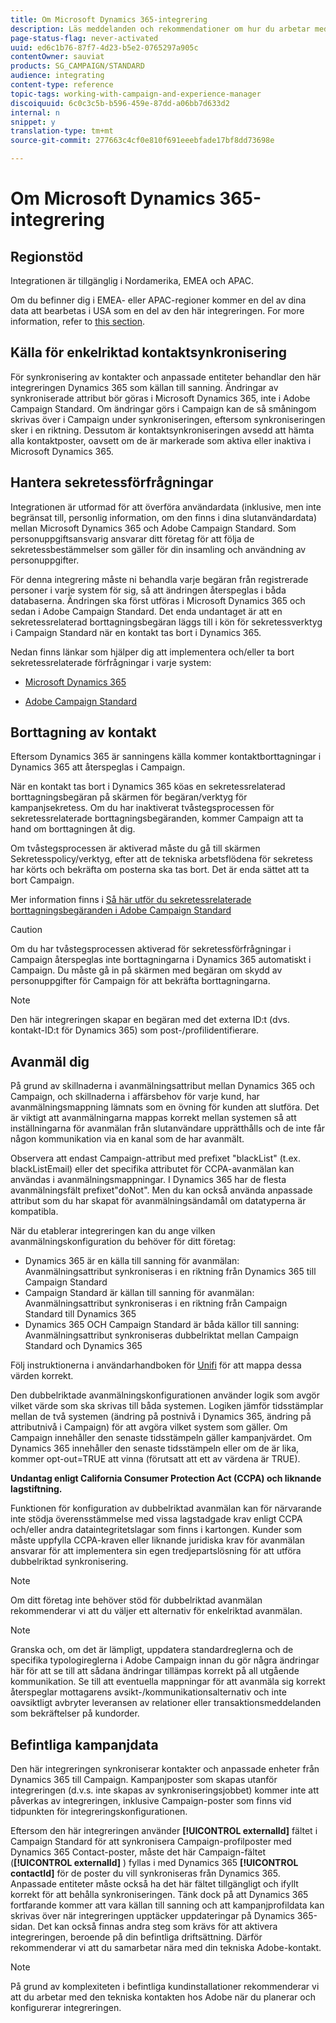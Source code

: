 ```yaml
---
title: Om Microsoft Dynamics 365-integrering
description: Läs meddelanden och rekommendationer om hur du arbetar med Campaign Standard och Microsoft Dynamics 365
page-status-flag: never-activated
uuid: ed6c1b76-87f7-4d23-b5e2-0765297a905c
contentOwner: sauviat
products: SG_CAMPAIGN/STANDARD
audience: integrating
content-type: reference
topic-tags: working-with-campaign-and-experience-manager
discoiquuid: 6c0c3c5b-b596-459e-87dd-a06bb7d633d2
internal: n
snippet: y
translation-type: tm+mt
source-git-commit: 277663c4cf0e810f691eeebfade17bf8dd73698e

---
```



# Om Microsoft Dynamics 365-integrering

## Regionstöd

Integrationen är tillgänglig i Nordamerika, EMEA och APAC.

Om du befinner dig i EMEA- eller APAC-regioner kommer en del av dina data att bearbetas i USA som en del av den här integreringen. For more information, refer to [this section](../../reporting/using/about-dynamic-reports.md#dynamic-reporting-usage-agreement).

## Källa för enkelriktad kontaktsynkronisering

För synkronisering av kontakter och anpassade entiteter behandlar den här integreringen Dynamics 365 som källan till sanning. Ändringar av synkroniserade attribut bör göras i Microsoft Dynamics 365, inte i Adobe Campaign Standard. Om ändringar görs i Campaign kan de så småningom skrivas över i Campaign under synkroniseringen, eftersom synkroniseringen sker i en riktning.  Dessutom är kontaktsynkroniseringen avsedd att hämta alla kontaktposter, oavsett om de är markerade som aktiva eller inaktiva i Microsoft Dynamics 365.

## Hantera sekretessförfrågningar

Integrationen är utformad för att överföra användardata (inklusive, men inte begränsat till, personlig information, om den finns i dina slutanvändardata) mellan Microsoft Dynamics 365 och Adobe Campaign Standard.  Som personuppgiftsansvarig ansvarar ditt företag för att följa de sekretessbestämmelser som gäller för din insamling och användning av personuppgifter.

För denna integrering måste ni behandla varje begäran från registrerade personer i varje system för sig, så att ändringen återspeglas i båda databaserna. Ändringen ska först utföras i Microsoft Dynamics 365 och sedan i Adobe Campaign Standard. Det enda undantaget är att en sekretessrelaterad borttagningsbegäran läggs till i kön för sekretessverktyg i Campaign Standard när en kontakt tas bort i Dynamics 365.

Nedan finns länkar som hjälper dig att implementera och/eller ta bort sekretessrelaterade förfrågningar i varje system:

* [Microsoft Dynamics 365](https://docs.microsoft.com/en-us/microsoft-365/compliance/gdpr-dsr-dynamics365?toc=/microsoft-365/enterprise/toc.json)

* [Adobe Campaign Standard](https://www.adobe.io/apis/experiencecloud/gdpr/docs.html)

## Borttagning av kontakt

Eftersom Dynamics 365 är sanningens källa kommer kontaktborttagningar i Dynamics 365 att återspeglas i Campaign.

När en kontakt tas bort i Dynamics 365 köas en sekretessrelaterad borttagningsbegäran på skärmen för begäran/verktyg för kampanjsekretess.  Om du har inaktiverat tvåstegsprocessen för sekretessrelaterade borttagningsbegäranden, kommer Campaign att ta hand om borttagningen åt dig.

Om tvåstegsprocessen är aktiverad måste du gå till skärmen Sekretesspolicy/verktyg, efter att de tekniska arbetsflödena för sekretess har körts och bekräfta om posterna ska tas bort.  Det är enda sättet att ta bort Campaign.

Mer information finns i [Så här utför du sekretessrelaterade borttagningsbegäranden i Adobe Campaign Standard](https://docs.adobe.com/content/help/en/campaign-learn/campaign-standard-tutorials/privacy/execute-privacy-requests.html)

>[!CAUTION]
>
>Om du har tvåstegsprocessen aktiverad för sekretessförfrågningar i Campaign återspeglas inte borttagningarna i Dynamics 365 automatiskt i Campaign.  Du måste gå in på skärmen med begäran om skydd av personuppgifter för Campaign för att bekräfta borttagningarna.

>[!NOTE]
>
>Den här integreringen skapar en begäran med det externa ID:t (dvs. kontakt-ID:t för Dynamics 365) som post-/profilidentifierare.

## Avanmäl dig

På grund av skillnaderna i avanmälningsattribut mellan Dynamics 365 och Campaign, och skillnaderna i affärsbehov för varje kund, har avanmälningsmappning lämnats som en övning för kunden att slutföra. Det är viktigt att avanmälningarna mappas korrekt mellan systemen så att inställningarna för avanmälan från slutanvändare upprätthålls och de inte får någon kommunikation via en kanal som de har avanmält.

Observera att endast Campaign-attribut med prefixet &quot;blackList&quot; (t.ex. blackListEmail) eller det specifika attributet för CCPA-avanmälan kan användas i avanmälningsmappningar.  I Dynamics 365 har de flesta avanmälningsfält prefixet&quot;doNot&quot;. Men du kan också använda anpassade attribut som du har skapat för avanmälningsändamål om datatyperna är kompatibla.

När du etablerar integreringen kan du ange vilken avanmälningskonfiguration du behöver för ditt företag:

* Dynamics 365 är en källa till sanning för avanmälan: Avanmälningsattribut synkroniseras i en riktning från Dynamics 365 till Campaign Standard
* Campaign Standard är källan till sanning för avanmälan: Avanmälningsattribut synkroniseras i en riktning från Campaign Standard till Dynamics 365
* Dynamics 365 OCH Campaign Standard är båda källor till sanning: Avanmälningsattribut synkroniseras dubbelriktat mellan Campaign Standard och Dynamics 365

Följ instruktionerna i användarhandboken för [Unifi](https://drive.google.com/drive/folders/16seHF45e6bFxHX15zWLqFLEXymCuA_wn) för att mappa dessa värden korrekt.

Den dubbelriktade avanmälningskonfigurationen använder logik som avgör vilket värde som ska skrivas till båda systemen.  Logiken jämför tidsstämplar mellan de två systemen (ändring på postnivå i Dynamics 365, ändring på attributnivå i Campaign) för att avgöra vilket system som gäller.  Om Campaign innehåller den senaste tidsstämpeln gäller kampanjvärdet.  Om Dynamics 365 innehåller den senaste tidsstämpeln eller om de är lika, kommer opt-out=TRUE att vinna (förutsatt att ett av värdena är TRUE).

**Undantag enligt California Consumer Protection Act (CCPA) och liknande lagstiftning.**

Funktionen för konfiguration av dubbelriktad avanmälan kan för närvarande inte stödja överensstämmelse med vissa lagstadgade krav enligt CCPA och/eller andra dataintegritetslagar som finns i kartongen. Kunder som måste uppfylla CCPA-kraven eller liknande juridiska krav för avanmälan ansvarar för att implementera sin egen tredjepartslösning för att utföra dubbelriktad synkronisering.

>[!NOTE]
>
>Om ditt företag inte behöver stöd för dubbelriktad avanmälan rekommenderar vi att du väljer ett alternativ för enkelriktad avanmälan.

>[!NOTE]
>
>Granska och, om det är lämpligt, uppdatera standardreglerna och de specifika typologireglerna i Adobe Campaign innan du gör några ändringar här för att se till att sådana ändringar tillämpas korrekt på all utgående kommunikation. Se till att eventuella mappningar för att avanmäla sig korrekt återspeglar mottagarens avsikt-/kommunikationsalternativ och inte oavsiktligt avbryter leveransen av relationer eller transaktionsmeddelanden som bekräftelser på kundorder.

## Befintliga kampanjdata

Den här integreringen synkroniserar kontakter och anpassade enheter från Dynamics 365 till Campaign. Kampanjposter som skapas utanför integreringen (d.v.s. inte skapas av synkroniseringsjobbet) kommer inte att påverkas av integreringen, inklusive Campaign-poster som finns vid tidpunkten för integreringskonfigurationen.

Eftersom den här integreringen använder **[!UICONTROL externalId]** fältet i Campaign Standard för att synkronisera Campaign-profilposter med Dynamics 365 Contact-poster, måste det här Campaign-fältet (**[!UICONTROL externalId]** ) fyllas i med Dynamics 365 **[!UICONTROL contactId]** för de poster du vill synkroniseras från Dynamics 365.  Anpassade entiteter måste också ha det här fältet tillgängligt och ifyllt korrekt för att behålla synkroniseringen.  Tänk dock på att Dynamics 365 fortfarande kommer att vara källan till sanning och att kampanjprofildata kan skrivas över när integreringen upptäcker uppdateringar på Dynamics 365-sidan.  Det kan också finnas andra steg som krävs för att aktivera integreringen, beroende på din befintliga driftsättning. Därför rekommenderar vi att du samarbetar nära med din tekniska Adobe-kontakt.

>[!NOTE]
>
>På grund av komplexiteten i befintliga kundinstallationer rekommenderar vi att du arbetar med den tekniska kontakten hos Adobe när du planerar och konfigurerar integreringen.
